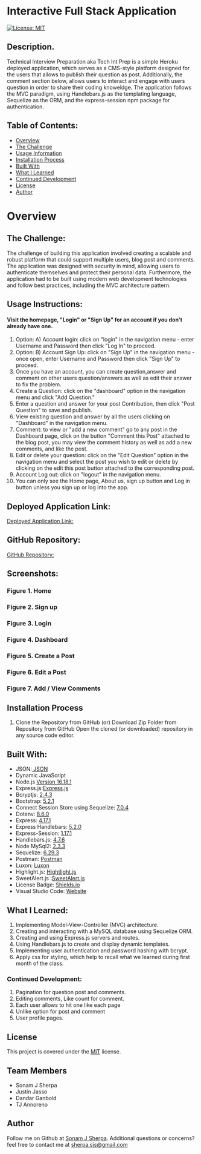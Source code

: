 # Interactive Full Stack Application
[![License: MIT](https://img.shields.io/badge/License-MIT-yellow.svg)](https://opensource.org/licenses/MIT)

## Description.

Technical Interview Preparation aka Tech Int Prep is a simple Heroku deployed application, which serves as a CMS-style platform designed for the users that allows to publish their question as post. Additionally, the comment section below, allows users to interact and engage with users question in order to share their coding knoweldge. The application follows the MVC paradigm, using Handlebars.js as the templating language, Sequelize as the ORM, and the express-session npm package for authentication.

## Table of Contents:
- [Overview](#Overview)
- [The Challenge](#The-Challenge)
- [Usage Information](#Usage-Information)
- [Installation Process](#Installation-Process)
- [Built With](#Built-With)
- [What I Learned](#What-I-Learned)
- [Continued Development](#Continued-Development)
- [License](#License)
- [Author](#Author)

# Overview

## The Challenge:

The challenge of building this application involved creating a scalable and robust platform that could support multiple users, blog post and comments. The application was designed with security in mind, allowing users to authenticate themselves and protect their personal data. Furthermore, the application had to be built using modern web development technologies and follow best practices, including the MVC architecture pattern.


## Usage Instructions:

#### Visit the homepage, "Login" or "Sign Up" for an account if you don't already have one.

1. Option: A) Account login: click on "login" in the navigation menu - enter Username and Password then click "Log In" to proceed.
1. Option: B) Account Sign Up: click on "Sign Up" in the navigation menu - once open, enter Username and Password then click "Sign Up" to proceed.
2. Once you have an account, you can create question,answer and comment on other users question/answers as well as edit their answer to fix the problem.
3. Create a Question: click on the "dashboard" option in the navigation menu and click "Add Question."
4. Enter a question and answer for your post Contribution, then click "Post Question" to save and publish.
5. View existing question and answer by all the users clicking on "Dashboard" in the navigation menu.
6. Comment: to view or "add a new comment" go to any  post in the Dashboard page, click on the button "Comment this Post"  attached to the blog post, you may view the comment history as well as add a new comments, and like the post.
7. Edit or delete your question: click on the "Edit Question" option in the navigation menu and select the post you wish to edit or delete by clicking on the edit this post button attached to the corresponding post.
8. Account Log out: click on "logout" in the navigation menu.
9. You can only see the Home page, About us, sign up button and Log in button unless you sign up or log into the app.

## Deployed Application Link:
[Deployed Application Link:](https://sj-mvc.herokuapp.com)

## GitHub Repository:
[GitHub Repository:](https://github.com/sonam-git/Tech_Int_Prep)

## Screenshots:

### Figure 1. Home

### Figure 2. Sign up


### Figure 3. Login


### Figure 4. Dashboard

### Figure 5. Create a Post

### Figure 6. Edit a Post

### Figure 7. Add / View Comments


## Installation Process
1. Clone the Repository from GitHub 
(or) Download Zip Folder from Repository from GitHub
Open the cloned (or downloaded) repository in any source code editor.

## Built With:
- JSON:[ JSON](https://www.npmjs.com/package/json)
- Dynamic JavaScript
- Node.js [Version 16.18.1](https://nodejs.org/en/blog/release/v16.18.1/)
- Express.js:[Express.js](https://expressjs.com/en/starter/installing.html)
- Bcryptjs: [2.4.3](https://www.npmjs.com/package/bcryptjs)
- Bootstrap: [5.2.1](https://getbootstrap.com/)
- Connect Session Store using Sequelize: [7.0.4](https://www.npmjs.com/package/connect-session-sequelize)
- Dotenv: [8.6.0](https://www.npmjs.com/package/dotenv)
- Express: [4.17.1](https://www.npmjs.com/package/express)
- Express Handlebars: [5.2.0](https://www.npmjs.com/package/express-handlebars)
- Express-Session: [1.17.1](https://www.npmjs.com/package/express-session)
- Handlebars.js: [4.7.6](https://www.npmjs.com/package/handlebars)
- Node MySql2: [2.3.3](https://www.npmjs.com/package/mysql2)
- Sequelize: [6.29.3](https://www.npmjs.com/package/sequelize)
- Postman: [Postman](https://www.postman.com/)
- Luxon: [Luxon](https://moment.github.io/luxon/)
- Highlight.js: [Hightlight.js](https://highlightjs.org/)
- SweetAlert.js :[SweetAlert.js](https://sweetalert.js.org/docs/)
- License Badge: [Shields.io](https://shields.io/)
- Visual Studio Code: [Website](https://code.visualstudio.com/)

## What I Learned:
1. Implementing Model-View-Controller (MVC) architecture.
2. Creating and interacting with a MySQL database using Sequelize ORM.
3. Creating and using Express.js servers and routes.
4. Using Handlebars.js to create and display dynamic templates.
5. Implementing user authentication and password hashing with bcrypt.
6. Apply css for styling, which help to recall what we learned during first month of the class.

### Continued Development:
1. Pagination for question post and comments.
2. Editing comments, Like count for comment.
3. Each user allows to hit one like each page
4. Unlike option for post and comment
5. User profile pages.

## License
This project is covered under the [MIT](https://opensource.org/licenses/MIT) license.

## Team Members
* Sonam J Sherpa
* Justin Jasso
* Dandar Ganbold
* TJ Annoreno

## Author
Follow me on Github at [Sonam J Sherpa](https://github.com/sonam-git).
Additional questions or concerns? feel free to contact me at sherpa.sjs@gmail.com

